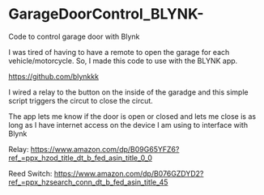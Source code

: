 # GarageDoorControl_BLYNK-
Code to control garage door with Blynk

I was tired of having to have a remote to open the garage for each vehicle/motorcycle. So, I made this code to use with the BLYNK app.

https://github.com/blynkkk

I wired a relay to the button on the inside of the garadge and this simple script triggers the circut to close the circut.

The app lets me know if the door is open or closed and lets me close is as long as I have internet access on the device I am using to interface with Blynk

Relay: https://www.amazon.com/dp/B09G65YFZ6?ref_=ppx_hzod_title_dt_b_fed_asin_title_0_0

Reed Switch: https://www.amazon.com/dp/B076GZDYD2?ref_=ppx_hzsearch_conn_dt_b_fed_asin_title_45
